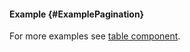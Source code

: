 #### Example {#ExamplePagination}

For more examples see [table component](/documentation/table).

<div class="example">
  <example name="ExamplePagination"></example>
</div>
